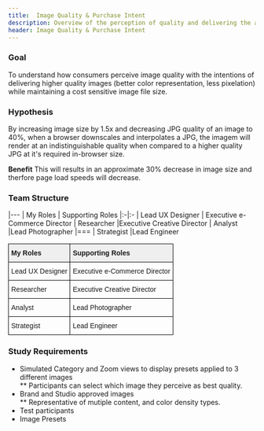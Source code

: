 ```yaml
---
title:  Image Quality & Purchase Intent
description: Overview of the perception of quality and delivering the appropriate quality image based on a customers liklihood to purchase
header: Image Quality & Purchase Intent
---
```


### Goal
To understand how consumers perceive image quality with the intentions of delivering higher quality images (better color representation, less pixelation) while maintaining a cost sensitive image file size.

### Hypothesis
By increasing image size by 1.5x and decreasing JPG quality of an image to 40%, when a browser downscales and interpolates a JPG, the imagem will render at an indistinguishable quality when compared to a higher quality JPG at it's required in-browser size. 

**Benefit** This will results in an approximate 30% decrease in image size and therfore page load speeds will decrease. 

### Team Structure
|---
| My Roles | Supporting Roles
|:-|:-
| Lead UX Designer   | Executive e-Commerce Director
| Researcher |Executive Creative Director
| Analyst |Lead Photographer
|===
| Strategist |Lead Engineer

<style type="text/css">
.tg  {border-collapse:collapse;border-spacing:0;}
.tg td{font-family:Arial, sans-serif;font-size:14px;padding:10px 5px;border-style:solid;border-width:1px;overflow:hidden;word-break:normal;border-color:black;}
.tg th{font-family:Arial, sans-serif;font-size:14px;font-weight:normal;padding:10px 5px;border-style:solid;border-width:1px;overflow:hidden;word-break:normal;border-color:black;}
.tg .tg-b3sw{font-weight:bold;background-color:#efefef;text-align:left;vertical-align:top}
.tg .tg-0lax{text-align:left;vertical-align:top}
</style>
<table class="tg">
  <tr>
    <th class="tg-b3sw">My Roles</th>
    <th class="tg-b3sw">Supporting Roles</th>
  </tr>
  <tr>
    <td class="tg-0lax">Lead UX Designer</td>
    <td class="tg-0lax">Executive e-Commerce Director</td>
  </tr>
  <tr>
    <td class="tg-0lax">Researcher</td>
    <td class="tg-0lax">Executive Creative Director</td>
  </tr>
  <tr>
    <td class="tg-0lax">Analyst</td>
    <td class="tg-0lax">Lead Photographer</td>
  </tr>
  <tr>
    <td class="tg-0lax">Strategist</td>
    <td class="tg-0lax">Lead Engineer</td>
  </tr>
</table>

### Study Requirements
* Simulated Category and Zoom views to display presets applied to 3 different images  
** Participants can select which image they perceive as best quality.
* Brand and Studio approved images  
** Representative of mutiple content, and color density types.
* Test participants
* Image Presets

